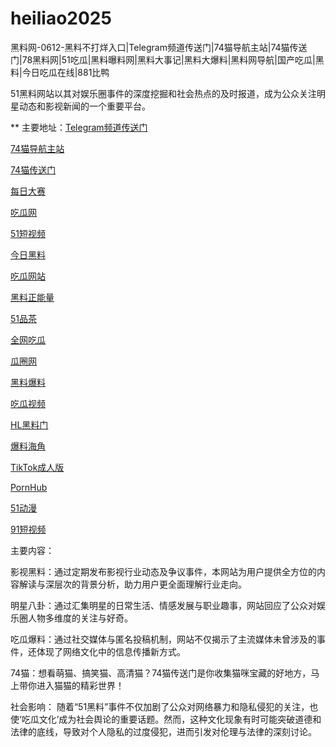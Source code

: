# heiliao2025
黑料网-0612-黑料不打烊入口|Telegram频道传送门|74猫导航主站|74猫传送门|78黑料网|51吃瓜|黑料曝料网|黑料大事记|黑料大爆料|黑料网导航|国产吃瓜|黑料|今日吃瓜在线|881比鸭

51黑料网站以其对娱乐圈事件的深度挖掘和社会热点的及时报道，成为公众关注明星动态和影视新闻的一个重要平台。

** 主要地址：<a href="https://74mao.com/">Telegram频道传送门</a>

<a href="https://74mao.com/">74猫导航主站</a>

<a href="https://74mao.com/">74猫传送门</a>

<a href="https://pc1-26.pages.dev/">每日大赛</a>

<a href="https://cg1-39.pages.dev/">吃瓜网</a>

<a href="https://pc2-25.pages.dev/">51短视频</a>

<a href="https://pc10-24.pages.dev/">今日黑料</a>

<a href="https://cg1-27.pages.dev/">吃瓜网站</a>

<a href="https://cg8-12.pages.dev/">黑料正能量</a>

<a href="https://pc8-34.pages.dev/">51品茶</a>

<a href="https://cg4-21.pages.dev/">全网吃瓜</a>

<a href="https://cg6-21.pages.dev/">瓜圈网</a>

<a href="https://cg5-24.pages.dev/">黑料爆料</a>

<a href="https://cg9-07.pages.dev/">吃瓜视频</a>

<a href="https://shouyeheiliaoshe.pages.dev/">HL黑料门</a>

<a href="https://chiguaheiliao01.pages.dev/">爆料海角</a>

<a href="https://tiktokchengren01.pages.dev/">TikTok成人版</a>

<a href="https://pornhubzuixin.pages.dev/">PornHub</a>

<a href="https://haijiaoshequzui.pages.dev/">51动漫</a>

<a href="https://91duanshipin-01.pages.dev/">91短视频</a>

主要内容：

影视黑料：通过定期发布影视行业动态及争议事件，本网站为用户提供全方位的内容解读与深层次的背景分析，助力用户更全面理解行业走向。

明星八卦：通过汇集明星的日常生活、情感发展与职业趣事，网站回应了公众对娱乐圈人物多维度的关注与好奇。

吃瓜爆料：通过社交媒体与匿名投稿机制，网站不仅揭示了主流媒体未曾涉及的事件，还体现了网络文化中的信息传播新方式。

74猫：想看萌猫、搞笑猫、高清猫？74猫传送门是你收集猫咪宝藏的好地方，马上带你进入猫猫的精彩世界！

社会影响：
随着“51黑料”事件不仅加剧了公众对网络暴力和隐私侵犯的关注，也使‘吃瓜文化’成为社会舆论的重要话题。然而，这种文化现象有时可能突破道德和法律的底线，导致对个人隐私的过度侵犯，进而引发对伦理与法律的深刻讨论。
